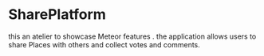 # SharePlatform

this an atelier to showcase Meteor features .
the application allows users to share Places with others and collect votes and comments.
